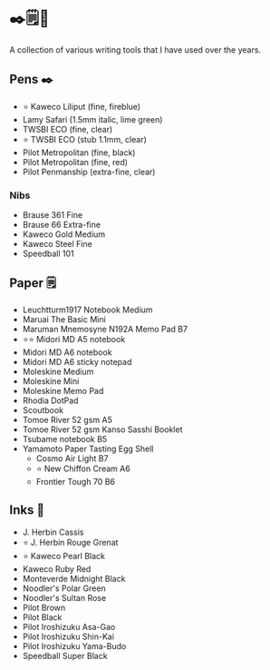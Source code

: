 # ✒️🗒🎨

A collection of various writing tools that I have used over the years.

## Pens ✒️

* ⭐️ Kaweco Liliput (fine, fireblue)
* Lamy Safari (1.5mm italic, lime green)
* TWSBI ECO (fine, clear)
* ⭐️ TWSBI ECO (stub 1.1mm, clear)
* Pilot Metropolitan (fine, black)
* Pilot Metropolitan (fine, red)
* Pilot Penmanship (extra-fine, clear)

### Nibs

* Brause 361 Fine
* Brause 66 Extra-fine
* Kaweco Gold Medium
* Kaweco Steel Fine
* Speedball 101

## Paper 🗒

* Leuchtturm1917 Notebook Medium
* Maruai The Basic Mini
* Maruman Mnemosyne N192A Memo Pad B7
* ⭐️⭐️ Midori MD A5 notebook
* Midori MD A6 notebook
* Midori MD A6 sticky notepad
* Moleskine Medium
* Moleskine Mini
* Moleskine Memo Pad
* Rhodia DotPad
* Scoutbook
* Tomoe River 52 gsm A5
* Tomoe River 52 gsm Kanso Sasshi Booklet
* Tsubame notebook B5
* Yamamoto Paper Tasting Egg Shell
  * Cosmo Air Light B7
  * ⭐️ New Chiffon Cream A6
  * Frontier Tough 70 B6

## Inks 🎨

* J. Herbin Cassis
* ⭐️ J. Herbin Rouge Grenat
* ⭐️ Kaweco Pearl Black
* Kaweco Ruby Red
* Monteverde Midnight Black
* Noodler's Polar Green
* Noodler's Sultan Rose
* Pilot Brown
* Pilot Black
* Pilot Iroshizuku Asa-Gao
* Pilot Iroshizuku Shin-Kai
* Pilot Iroshizuku Yama-Budo
* Speedball Super Black
